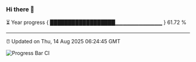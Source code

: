 ### Hi there 👋

⏳ Year progress { ██████████████████▁▁▁▁▁▁▁▁▁▁▁▁ } 61.72 %

---

⏰ Updated on Thu, 14 Aug 2025 06:24:45 GMT

![Progress Bar CI](https://github.com/liununu/liununu/workflows/Progress%20Bar%20CI/badge.svg)
